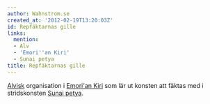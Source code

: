 ```yaml
---
author: Wahnstrom.se
created_at: '2012-02-19T13:20:03Z'
id: Repfäktarnas gille
links:
  mention:
  - Alv
  - 'Emori''an Kiri'
  - Sunai petya
title: Repfäktarnas gille
---
```


[Alvisk] organisation i [Emori'an Kiri] som lär ut konsten att fäktas med i stridskonsten [Sunai
petya].

  [Alvisk]: Alv
  [Emori'an Kiri]: Emorian_Kiri
  [Sunai petya]: Sunai_petya